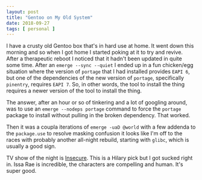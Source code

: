 ```yaml
---
layout: post
title: "Gentoo on My Old System"
date: 2018-09-27
tags: [ personal ]
---
```


I have a crusty old Gentoo box that's in hard use at home. It went down this
morning and so when I got home I started poking at it to try and revive. After
a therapeutic reboot I noticed that it hadn't been updated in quite some time.
After an `emerge --sync --quiet` I ended up in a fun chicken/egg situation where
the version of `portage` that I had installed provides `EAPI 6`, but one of the
dependencies of the new version of `portage`, specifically `pinentry`, requires
`EAPI 7`. So, in other words, the tool to install the thing requires a newer
version of the tool to install the thing.

The answer, after an hour or so of tinkering and a lot of googling around, was
to use an `emerge --nodeps portage` command to force the `portage` package to
install without pulling in the broken dependency. That worked.

Then it was a coupla iterations of `emerge -uaD @world` with a few addenda to
the `package.use` to resolve masking confusion it looks like I'm off to the
races with probably another all-night rebuild, starting with `glibc`, which
is usually a good sign.

TV show of the night is
[Insecure](https://en.wikipedia.org/wiki/Insecure_%28TV_series%29). This is a
Hilary pick but I got sucked right in. Issa Rae is incredible, the characters
are compelling and human. It's super good.

